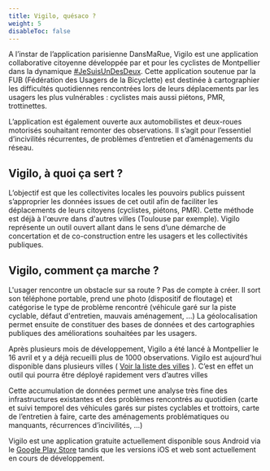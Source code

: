 ```yaml
---
title: Vigilo, quésaco ?
weight: 5
disableToc: false
---
```


A l’instar de l’application parisienne DansMaRue, Vigilo est une application collaborative citoyenne
développée par et pour les cyclistes de Montpellier dans la dynamique [#JeSuisUnDesDeux](http://www.jesuisundesdeux.org/portfolio/articles-de-presses/). Cette application soutenue par la FUB (Fédération des Usagers de la Bicyclette) est destinée à cartographier les difficultés quotidiennes rencontrées lors de leurs déplacements par les usagers les plus vulnérables : cyclistes mais aussi piétons, PMR, trottinettes. 

L’application est également ouverte aux automobilistes et deux-roues motorisés souhaitant remonter des observations. Il s’agit pour l’essentiel d’incivilités récurrentes, de problèmes d’entretien et d’aménagements du réseau.
 
## Vigilo, à quoi ça sert ?

L’objectif est que les collectivites locales les pouvoirs publics puissent s’approprier les données issues de cet outil afin de faciliter les déplacements de leurs citoyens (cyclistes, piétons, PMR). Cette méthode est déjà à l'œuvre dans d'autres villes (Toulouse par exemple). Vigilo représente un outil ouvert allant dans le sens d’une démarche de concertation et de co-construction entre les usagers et les collectivités publiques.

## Vigilo, comment ça marche ?

L'usager rencontre un obstacle sur sa route ? Pas de compte à créer. Il sort son téléphone portable, prend une photo (dispositif de floutage) et catégorise le type de problème rencontré (véhicule garé sur la piste cyclable, défaut d'entretien, mauvais aménagement, ...) La géolocalisation permet ensuite de constituer des bases de données et des cartographies publiques des améliorations souhaitées par les usagers.

Après plusieurs mois de développement, Vigilo a été lancé à Montpellier le 16 avril et y a déjà recueilli plus de 1000 observations. Vigilo est aujourd’hui disponible dans plusieurs villes ( [Voir la liste des villes](/fr/villes) ). C’est en effet un outil qui pourra être déployé rapidement vers d’autres villes

Cette accumulation de données permet une analyse très fine des infrastructures existantes et des problèmes rencontrés au
quotidien (carte et suivi temporel des véhicules garés sur pistes cyclables et trottoirs, carte de l’entretien à faire, carte des aménagements problématiques ou manquants, récurrences d’incivilités, ...)

Vigilo est une application gratuite actuellement disponible sous Android via le [Google Play Store](https://play.google.com/store/apps/details?id=com.velocite34.vigilo&hl=fr) tandis que les versions iOS et web sont actuellement en cours de développement.